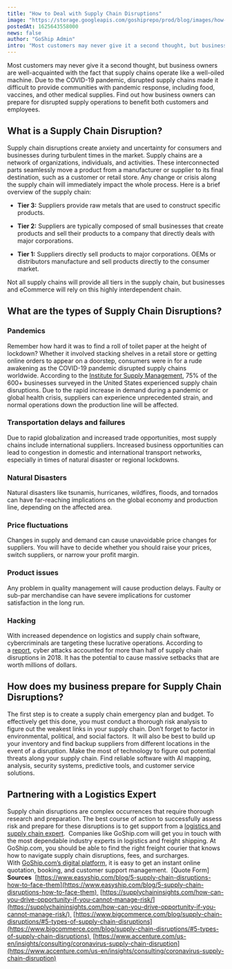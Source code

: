 ```yaml
---
title: "How to Deal with Supply Chain Disruptions"
image: "https://storage.googleapis.com/goshiprepo/prod/blog/images/how-to-deal-with-supply-chain-disruptions.png"
postedAt: 1625643558000
news: false
author: "GoShip Admin"
intro: "Most customers may never give it a second thought, but business owners are well-acquainted with the fact that supply chains operate like a well-oiled machine. Due to the COVID-19 pandemic, disrupted supply chains made it difficult to provide communities with pandemic response, including food, vaccines, and other medical supplies. Find out how business owners can prepare for disrupted supply operations to benefit both customers and employees. \n  \n\nWhat is a Supply Chain Disruption?\n-\n\nSupply chain disruption"
---
```

Most customers may never give it a second thought, but business owners are well-acquainted with the fact that supply chains operate like a well-oiled machine. Due to the COVID-19 pandemic, disrupted supply chains made it difficult to provide communities with pandemic response, including food, vaccines, and other medical supplies. Find out how business owners can prepare for disrupted supply operations to benefit both customers and employees.  

What is a Supply Chain Disruption?
----------------------------------

Supply chain disruptions create anxiety and uncertainty for consumers and businesses during turbulent times in the market. Supply chains are a network of organizations, individuals, and activities. These interconnected parts seamlessly move a product from a manufacturer or supplier to its final destination, such as a customer or retail store. Any change or crisis along the supply chain will immediately impact the whole process. Here is a brief overview of the supply chain: 

*   **Tier 3:** Suppliers provide raw metals that are used to construct specific products. 

*   **Tier 2:** Suppliers are typically composed of small businesses that create products and sell their products to a company that directly deals with major corporations. 
*   **Tier 1:** Suppliers directly sell products to major corporations. OEMs or distributors manufacture and sell products directly to the consumer market. 

Not all supply chains will provide all tiers in the supply chain, but businesses and eCommerce will rely on this highly interdependent chain. 

What are the types of Supply Chain Disruptions?
-----------------------------------------------

### Pandemics

Remember how hard it was to find a roll of toilet paper at the height of lockdown? Whether it involved stacking shelves in a retail store or getting online orders to appear on a doorstep, consumers were in for a rude awakening as the COVID-19 pandemic disrupted supply chains worldwide. According to the [Institute for Supply Management](https://www.supplychaindive.com/news/44-of-supply-chain-pros-have-no-plan-for-china-supply-disruption/573899/?_ga=2.142514546.1932407680.1623294553-1422994965.1621580592), 75% of the  600+ businesses surveyed in the United States experienced supply chain disruptions. Due to the rapid increase in demand during a pandemic or global health crisis, suppliers can experience unprecedented strain, and normal operations down the production line will be affected.

### Transportation delays and failures

Due to rapid globalization and increased trade opportunities, most supply chains include international suppliers. Increased business opportunities can lead to congestion in domestic and international transport networks, especially in times of natural disaster or regional lockdowns.

### Natural Disasters

Natural disasters like tsunamis, hurricanes, wildfires, floods, and tornados can have far-reaching implications on the global economy and production line, depending on the affected area. 

### Price fluctuations

Changes in supply and demand can cause unavoidable price changes for suppliers. You will have to decide whether you should raise your prices, switch suppliers, or narrow your profit margin.

### Product issues

Any problem in quality management will cause production delays. Faulty or sub-par merchandise can have severe implications for customer satisfaction in the long run.

### Hacking

With increased dependence on logistics and supply chain software, cybercriminals are targeting these lucrative operations. According to a [report](https://supplychaininsights.com/how-can-you-drive-opportunity-if-you-cannot-manage-risk/), cyber attacks accounted for more than half of supply chain disruptions in 2018. It has the potential to cause massive setbacks that are worth millions of dollars.

How does my business prepare for Supply Chain Disruptions?
----------------------------------------------------------

The first step is to create a supply chain emergency plan and budget. To effectively get this done, you must conduct a thorough risk analysis to figure out the weakest links in your supply chain. Don’t forget to factor in environmental, political, and social factors.  It will also be best to build up your inventory and find backup suppliers from different locations in the event of a disruption. Make the most of technology to figure out potential threats along your supply chain. Find reliable software with AI mapping, analysis, security systems, predictive tools, and customer service solutions. 

Partnering with a Logistics Expert
----------------------------------

Supply chain disruptions are complex occurrences that require thorough research and preparation. The best course of action to successfully assess risk and prepare for these disruptions is to get support from a [logistics and supply chain expert](https://www.goship.com/).  Companies like GoShip.com will get you in touch with the most dependable industry experts in logistics and freight shipping. At GoShip.com, you should be able to find the right freight courier that knows how to navigate supply chain disruptions, fees, and surcharges.  With [GoShip.com’s digital platform](http://www.goship.com/), it is easy to get an instant online quotation, booking, and customer support management.  \[Quote Form\] **Sources**  [https://www.easyship.com/blog/5-supply-chain-disruptions-how-to-face-them](https://www.easyship.com/blog/5-supply-chain-disruptions-how-to-face-them)  [https://supplychaininsights.com/how-can-you-drive-opportunity-if-you-cannot-manage-risk/](https://supplychaininsights.com/how-can-you-drive-opportunity-if-you-cannot-manage-risk/)  [https://www.bigcommerce.com/blog/supply-chain-disruptions/#5-types-of-supply-chain-disruptions](https://www.bigcommerce.com/blog/supply-chain-disruptions/#5-types-of-supply-chain-disruptions)  [https://www.accenture.com/us-en/insights/consulting/coronavirus-supply-chain-disruption](https://www.accenture.com/us-en/insights/consulting/coronavirus-supply-chain-disruption)
